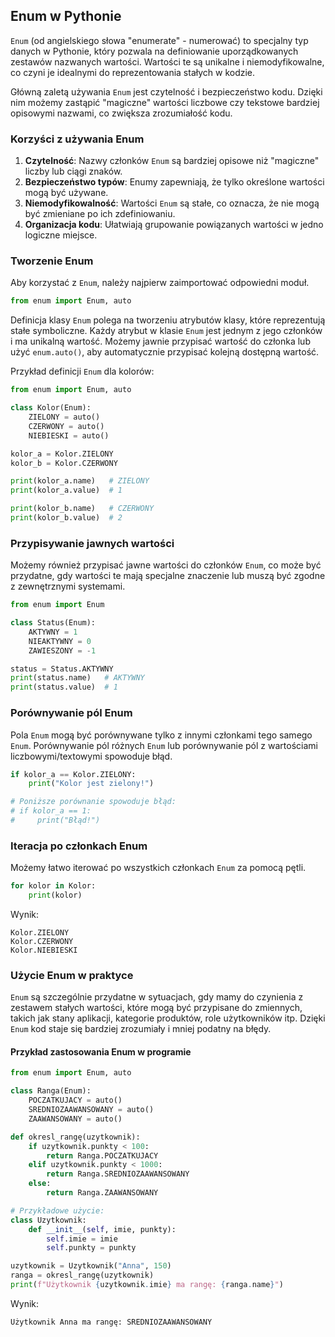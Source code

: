 ## Enum w Pythonie

`Enum` (od angielskiego słowa "enumerate" - numerować) to specjalny typ danych w Pythonie, który pozwala na definiowanie uporządkowanych zestawów nazwanych wartości. Wartości te są unikalne i niemodyfikowalne, co czyni je idealnymi do reprezentowania stałych w kodzie.

Główną zaletą używania `Enum` jest czytelność i bezpieczeństwo kodu. Dzięki nim możemy zastąpić "magiczne" wartości liczbowe czy tekstowe bardziej opisowymi nazwami, co zwiększa zrozumiałość kodu.

### Korzyści z używania Enum

1. **Czytelność**: Nazwy członków `Enum` są bardziej opisowe niż "magiczne" liczby lub ciągi znaków.
2. **Bezpieczeństwo typów**: Enumy zapewniają, że tylko określone wartości mogą być używane.
3. **Niemodyfikowalność**: Wartości `Enum` są stałe, co oznacza, że nie mogą być zmieniane po ich zdefiniowaniu.
4. **Organizacja kodu**: Ułatwiają grupowanie powiązanych wartości w jedno logiczne miejsce.

### Tworzenie Enum

Aby korzystać z `Enum`, należy najpierw zaimportować odpowiedni moduł.

```python
from enum import Enum, auto
```

Definicja klasy `Enum` polega na tworzeniu atrybutów klasy, które reprezentują stałe symboliczne. Każdy atrybut w klasie `Enum` jest jednym z jego członków i ma unikalną wartość. Możemy jawnie przypisać wartość do członka lub użyć `enum.auto()`, aby automatycznie przypisać kolejną dostępną wartość.

Przykład definicji `Enum` dla kolorów:

```python
from enum import Enum, auto

class Kolor(Enum):
    ZIELONY = auto()
    CZERWONY = auto()
    NIEBIESKI = auto()

kolor_a = Kolor.ZIELONY
kolor_b = Kolor.CZERWONY

print(kolor_a.name)   # ZIELONY
print(kolor_a.value)  # 1

print(kolor_b.name)   # CZERWONY
print(kolor_b.value)  # 2
```

### Przypisywanie jawnych wartości

Możemy również przypisać jawne wartości do członków `Enum`, co może być przydatne, gdy wartości te mają specjalne znaczenie lub muszą być zgodne z zewnętrznymi systemami.

```python
from enum import Enum

class Status(Enum):
    AKTYWNY = 1
    NIEAKTYWNY = 0
    ZAWIESZONY = -1

status = Status.AKTYWNY
print(status.name)   # AKTYWNY
print(status.value)  # 1
```

### Porównywanie pól Enum

Pola `Enum` mogą być porównywane tylko z innymi członkami tego samego `Enum`. Porównywanie pól różnych `Enum` lub porównywanie pól z wartościami liczbowymi/textowymi spowoduje błąd.

```python
if kolor_a == Kolor.ZIELONY:
    print("Kolor jest zielony!")

# Poniższe porównanie spowoduje błąd:
# if kolor_a == 1:
#     print("Błąd!")
```

### Iteracja po członkach Enum

Możemy łatwo iterować po wszystkich członkach `Enum` za pomocą pętli.

```python
for kolor in Kolor:
    print(kolor)
```

Wynik:

```
Kolor.ZIELONY
Kolor.CZERWONY
Kolor.NIEBIESKI
```

### Użycie Enum w praktyce

`Enum` są szczególnie przydatne w sytuacjach, gdy mamy do czynienia z zestawem stałych wartości, które mogą być przypisane do zmiennych, takich jak stany aplikacji, kategorie produktów, role użytkowników itp. Dzięki `Enum` kod staje się bardziej zrozumiały i mniej podatny na błędy.

#### Przykład zastosowania Enum w programie

```python
from enum import Enum, auto

class Ranga(Enum):
    POCZATKUJACY = auto()
    SREDNIOZAAWANSOWANY = auto()
    ZAAWANSOWANY = auto()

def okresl_rangę(uzytkownik):
    if uzytkownik.punkty < 100:
        return Ranga.POCZATKUJACY
    elif uzytkownik.punkty < 1000:
        return Ranga.SREDNIOZAAWANSOWANY
    else:
        return Ranga.ZAAWANSOWANY

# Przykładowe użycie:
class Uzytkownik:
    def __init__(self, imie, punkty):
        self.imie = imie
        self.punkty = punkty

uzytkownik = Uzytkownik("Anna", 150)
ranga = okresl_rangę(uzytkownik)
print(f"Użytkownik {uzytkownik.imie} ma rangę: {ranga.name}")
```

Wynik:

```
Użytkownik Anna ma rangę: SREDNIOZAAWANSOWANY
```
